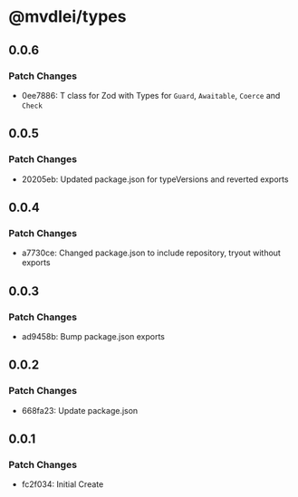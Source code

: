 # @mvdlei/types

## 0.0.6

### Patch Changes

- 0ee7886: T class for Zod with Types for `Guard`, `Awaitable`, `Coerce` and `Check`

## 0.0.5

### Patch Changes

- 20205eb: Updated package.json for typeVersions and reverted exports

## 0.0.4

### Patch Changes

- a7730ce: Changed package.json to include repository, tryout without exports

## 0.0.3

### Patch Changes

- ad9458b: Bump package.json exports

## 0.0.2

### Patch Changes

- 668fa23: Update package.json

## 0.0.1

### Patch Changes

- fc2f034: Initial Create
